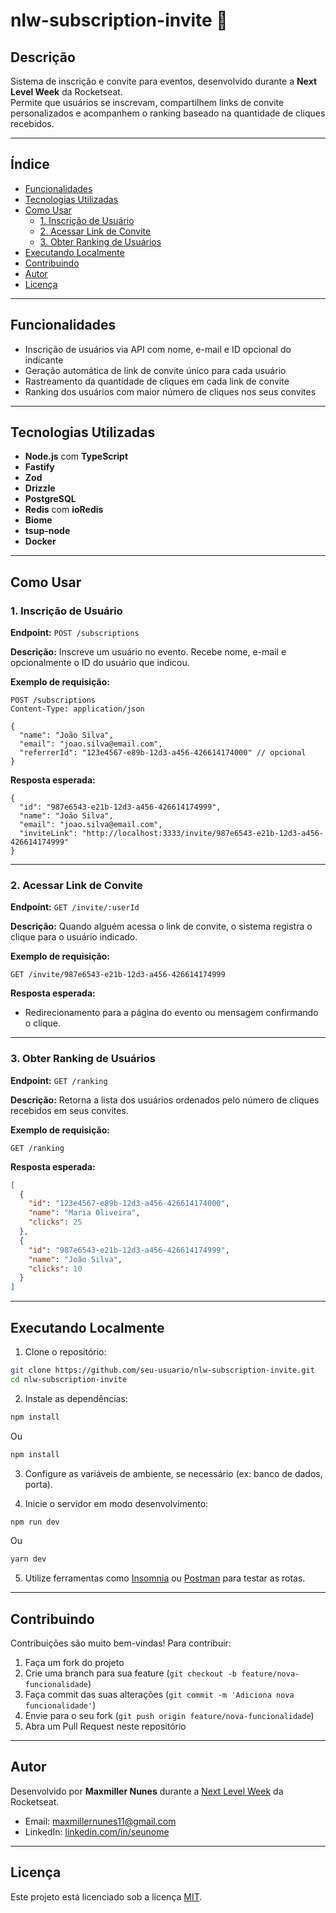 # nlw-subscription-invite 🚀

## Descrição

Sistema de inscrição e convite para eventos, desenvolvido durante a **Next Level Week** da Rocketseat.  
Permite que usuários se inscrevam, compartilhem links de convite personalizados e acompanhem o ranking baseado na quantidade de cliques recebidos.

---

## Índice

- [Funcionalidades](#funcionalidades)
- [Tecnologias Utilizadas](#tecnologias-utilizadas)
- [Como Usar](#como-usar)
  - [1. Inscrição de Usuário](#1-inscrição-de-usuário)
  - [2. Acessar Link de Convite](#2-acessar-link-de-convite)
  - [3. Obter Ranking de Usuários](#3-obter-ranking-de-usuários)
- [Executando Localmente](#executando-localmente)
- [Contribuindo](#contribuindo)
- [Autor](#autor)
- [Licença](#licença)

---

## Funcionalidades

- Inscrição de usuários via API com nome, e-mail e ID opcional do indicante
- Geração automática de link de convite único para cada usuário
- Rastreamento da quantidade de cliques em cada link de convite
- Ranking dos usuários com maior número de cliques nos seus convites

---

## Tecnologias Utilizadas

- **Node.js** com **TypeScript**
- **Fastify**
- **Zod**
- **Drizzle**
- **PostgreSQL**
- **Redis** com **ioRedis**
- **Biome**
- **tsup-node**
- **Docker**

---

## Como Usar

### 1. Inscrição de Usuário

**Endpoint:** `POST /subscriptions`

**Descrição:** Inscreve um usuário no evento. Recebe nome, e-mail e opcionalmente o ID do usuário que indicou.

**Exemplo de requisição:**

```
POST /subscriptions
Content-Type: application/json

{
  "name": "João Silva",
  "email": "joao.silva@email.com",
  "referrerId": "123e4567-e89b-12d3-a456-426614174000" // opcional
}
```

**Resposta esperada:**

```
{
  "id": "987e6543-e21b-12d3-a456-426614174999",
  "name": "João Silva",
  "email": "joao.silva@email.com",
  "inviteLink": "http://localhost:3333/invite/987e6543-e21b-12d3-a456-426614174999"
}
```

---

### 2. Acessar Link de Convite

**Endpoint:** `GET /invite/:userId`

**Descrição:** Quando alguém acessa o link de convite, o sistema registra o clique para o usuário indicado.

**Exemplo de requisição:**

```
GET /invite/987e6543-e21b-12d3-a456-426614174999
```

**Resposta esperada:**

- Redirecionamento para a página do evento ou mensagem confirmando o clique.

---

### 3. Obter Ranking de Usuários

**Endpoint:** `GET /ranking`

**Descrição:** Retorna a lista dos usuários ordenados pelo número de cliques recebidos em seus convites.

**Exemplo de requisição:**

```
GET /ranking
```

**Resposta esperada:**

```json
[
  {
    "id": "123e4567-e89b-12d3-a456-426614174000",
    "name": "Maria Oliveira",
    "clicks": 25
  },
  {
    "id": "987e6543-e21b-12d3-a456-426614174999",
    "name": "João Silva",
    "clicks": 10
  }
]
```

---

## Executando Localmente

1. Clone o repositório:

```bash
git clone https://github.com/seu-usuario/nlw-subscription-invite.git
cd nlw-subscription-invite
```

2. Instale as dependências:

```bash
npm install
```

Ou

```bash
npm install
```

3. Configure as variáveis de ambiente, se necessário (ex: banco de dados, porta).

4. Inicie o servidor em modo desenvolvimento:

```bash
npm run dev
```

Ou

```bash
yarn dev
```

5. Utilize ferramentas como [Insomnia](https://insomnia.rest/) ou [Postman](https://www.postman.com/) para testar as rotas.

---

## Contribuindo

Contribuições são muito bem-vindas! Para contribuir:

1. Faça um fork do projeto
2. Crie uma branch para sua feature (`git checkout -b feature/nova-funcionalidade`)
3. Faça commit das suas alterações (`git commit -m 'Adiciona nova funcionalidade'`)
4. Envie para o seu fork (`git push origin feature/nova-funcionalidade`)
5. Abra um Pull Request neste repositório

---

## Autor

Desenvolvido por **Maxmiller Nunes** durante a [Next Level Week](https://nextlevelweek.com/) da Rocketseat.

- Email: maxmillernunes11@gmail.com
- LinkedIn: [linkedin.com/in/seunome](https://linkedin.com/in/maxmillernunes/)

---

## Licença

Este projeto está licenciado sob a licença [MIT](LICENSE).
